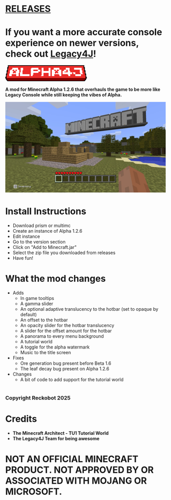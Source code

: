 # [RELEASES](https://github.com/Reckobot/Alpha4J/releases)

# If you want a more accurate console experience on newer versions, check out [Legacy4J](https://modrinth.com/mod/legacy4j)!

![Logo](https://github.com/Reckobot/Alpha4J/raw/refs/heads/main/logo.png)

**A mod for Minecraft Alpha 1.2.6 that overhauls the game to be more like Legacy Console while still keeping the vibes of Alpha.**

![In-game screenshot](https://github.com/Reckobot/Alpha4J/raw/refs/heads/main/screenshot.webp)

# Install Instructions

- Download prism or multimc
- Create an instance of Alpha 1.2.6
- Edit instance
- Go to the version section
- Click on "Add to Minecraft.jar"
- Select the zip file you downloaded from releases
- Have fun!

# What the mod changes

- Adds
  - In game tooltips
  - A gamma slider
  - An optional adaptive translucency to the hotbar (set to opaque by default)
  - An offset to the hotbar
  - An opacity slider for the hotbar translucency
  - A slider for the offset amount for the hotbar
  - A panorama to every menu background
  - A tutorial world
  - A toggle for the alpha watermark
  - Music to the title screen
- Fixes
  - Ore generation bug present before Beta 1.6
  - The leaf decay bug present on Alpha 1.2.6
- Changes
  - A bit of code to add support for the tutorial world

#
### **Copyright Reckobot 2025**

#

# Credits

- **The Minecraft Architect - TU1 Tutorial World**
- **The Legacy4J Team for being awesome**

# NOT AN OFFICIAL MINECRAFT PRODUCT. NOT APPROVED BY OR ASSOCIATED WITH MOJANG OR MICROSOFT.

